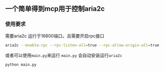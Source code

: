 ## 一个简单得到mcp用于控制aria2c
### 使用要求
需要aria2c 运行于16800端口，且需要开启rpc接口
```bash
aria2c --enable-rpc --rpc-listen-all=true --rpc-allow-origin-all=true  --rpc-listen-port=16800
```
或者可以使用`main.py`来运行 `main.py` 会自动安装运行`aria2c`
```bash
python main.py
```
